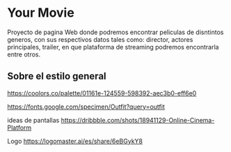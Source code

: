 # Your Movie
Proyecto de pagina Web donde podremos encontrar peliculas de disntintos generos, con sus respectivos datos tales como: director, actores principales, trailer, en que plataforma de streaming podremos encontrarla entre otros.

## Sobre el estilo general
https://coolors.co/palette/01161e-124559-598392-aec3b0-eff6e0

https://fonts.google.com/specimen/Outfit?query=outfit

ideas de pantallas
https://dribbble.com/shots/18941129-Online-Cinema-Platform

Logo
https://logomaster.ai/es/share/6eBGykY8



